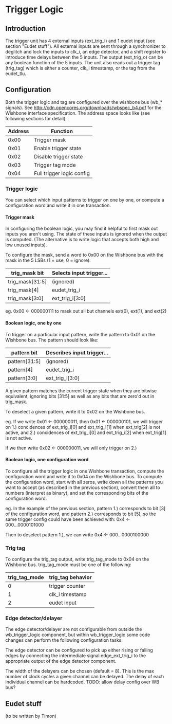 # Trigger Logic

## Introduction

The trigger unit has 4 external inputs (ext_trig_i) and 1 eudet input
(see section "Eudet stuff"). All external inputs are sent through a
synchronizer to deglitch and lock the inputs to clk_i, an edge
detector, and a shift register to introduce time delays between the 5
inputs. The output (ext_trig_o) can be any boolean function of the 5
inputs. The unit also reads out a trigger tag (trig_tag) which is
either a counter, clk_i timestamp, or the tag from the eudet_tlu.

## Configuration

Both the trigger logic and tag are configured over the wishbone bus
(wb_* signals). See http://cdn.opencores.org/downloads/wbspec_b4.pdf
for the Wishbone interface specification. The address space looks
like (see following sections for detail):

| Address   | Function                  |
| --------- | ------------------------- |
| 0x00      | Trigger mask              |
| 0x01      | Enable trigger state      |
| 0x02      | Disable trigger state     |
| 0x03      | Trigger tag mode          |
| 0x04      | Full trigger logic config |

### Trigger logic

You can select which input patterns to trigger on one by one, or
compute a configuration word and write it in one transaction.

#### Trigger mask

In configuring the boolean logic, you may find it helpful to first
mask out inputs you aren't using. The state of these inputs is ignored
when the output is computed. (The alternative is to write logic that
accepts both high and low unused inputs).

To configure the mask, send a word to 0x00 on the Wishbone bus with
the mask in the 5 LSBs (1 = use, 0 = ignore):

| trig_mask bit   | Selects input trigger...  |
| --------------- | ------------------------- |
| trig_mask[31:5] | (ignored)                 |
| trig_mask[4]    | eudet_trig_i              |
| trig_mask[3:0]  | ext_trig_i[3:0]           |

eg. 0x00 <- 000000111 to mask out all but channels ext(0), ext(1), and ext(2)

#### Boolean logic, one by one

To trigger on a particular input pattern, write the pattern to 0x01 on
the Wishbone bus. The pattern should look like:

| pattern bit     | Describes input trigger...  |
| --------------- | --------------------------- |
| pattern[31:5]   | (ignored)                   |
| pattern[4]      | eudet_trig_i                |
| pattern[3:0]    | ext_trig_i[3:0]             |

A given pattern matches the current trigger state when they are
bitwise equivalent, ignoring bits [31:5] as well as any bits that are
zero'd out in trig_mask.

To deselect a given pattern, write it to 0x02 on the Wishbone bus.

eg. If we write 0x01 <- 000000011, then 0x01 <- 000000101, we will
trigger on 1.) concidences of ext_trig_i[0] and ext_trig_i[1] when
ext_trig[2] is not active, and 2.) concidences of ext_trig_i[0] and
ext_trig_i[2] when ext_trig[1] is not active.

If we then write 0x02 <- 000000011, we will only trigger on 2.)

#### Boolean logic, one configuration word

To configure all the trigger logic in one Wishbone transaction,
compute the configuration word and write it to 0x04 on the Wishbone
bus. To compute the configuration word, start with all zeros, write
down all the patterns you want to accept (as described in the previous
section), convert them all to numbers (interpret as binary), and set
the corresponding bits of the configuration word.

eg. In the example of the previous section, pattern 1.) corresponds to
bit [3] of the configuration word, and pattern 2.) corresponds to bit
[5], so the same trigger config could have been achieved with:
0x4 <- 000...0000101000

Then to deselect pattern 1.), we can write 0x4 <- 000...0000100000

### Trig tag

To configure the trig_tag output, write trig_tag_mode to 0x04 on the
Wishbone bus. trig_tag_mode must be one of the following:

| trig_tag_mode | trig_tag behavior |
| ------------- | ----------------- |
|             0 | trigger counter   |
|             1 | clk_i timestamp   |
|             2 | eudet input       |

### Edge detector/delayer

The edge detector/delayer are not configurable from outside the
wb_trigger_logic component, but within wb_trigger_logic some code
changes can perform the following configuration tasks:

The edge detector can be configured to pick up
either rising or falling edges by connecting the intermediate signal
edge_ext_trig_i to the appropriate output of the edge detector
component.

The width of the delayers can be chosen (default = 8). This is the max
number of clock cycles a given channel can be delayed. The delay of
each individual channel can be hardcoded. TODO: allow delay config
over WB bus?


## Eudet stuff

(to be written by Timon)
